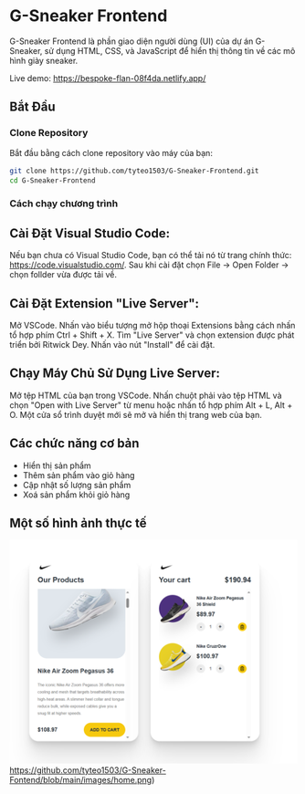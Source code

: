 # G-Sneaker Frontend

G-Sneaker Frontend là phần giao diện người dùng (UI) của dự án G-Sneaker, sử dụng HTML, CSS, và JavaScript để hiển thị thông tin về các mô hình giày sneaker.

Live demo: https://bespoke-flan-08f4da.netlify.app/

## Bắt Đầu

### Clone Repository

Bắt đầu bằng cách clone repository vào máy của bạn:

```bash
git clone https://github.com/tyteo1503/G-Sneaker-Frontend.git
cd G-Sneaker-Frontend
```

### Cách chạy chương trình

## Cài Đặt Visual Studio Code:
Nếu bạn chưa có Visual Studio Code, bạn có thể tải nó từ trang chính thức: https://code.visualstudio.com/.
Sau khi cài đặt chọn File -> Open Folder -> chọn follder vừa được tải về.

## Cài Đặt Extension "Live Server":
Mở VSCode.
Nhấn vào biểu tượng mở hộp thoại Extensions bằng cách nhấn tổ hợp phím Ctrl + Shift + X.
Tìm "Live Server" và chọn extension được phát triển bởi Ritwick Dey.
Nhấn vào nút "Install" để cài đặt.
## Chạy Máy Chủ Sử Dụng Live Server:
Mở tệp HTML của bạn trong VSCode.
Nhấn chuột phải vào tệp HTML và chọn "Open with Live Server" từ menu hoặc nhấn tổ hợp phím Alt + L, Alt + O.
Một cửa sổ trình duyệt mới sẽ mở và hiển thị trang web của bạn.

## Các chức năng cơ bản
- Hiển thị sản phẩm
- Thêm sản phẩm vào giỏ hàng
- Cập nhật số lượng sản phẩm
- Xoá sản phẩm khỏi giỏ hàng
## Một số hình ảnh thực tế
![Alt Text](https://github.com/tyteo1503/G-Sneaker-Fontend/blob/main/images/home.png)https://github.com/tyteo1503/G-Sneaker-Fontend/blob/main/images/home.png)


